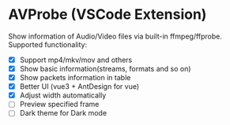 # AVProbe (VSCode Extension)

Show information of Audio/Video files via built-in ffmpeg/ffprobe.
Supported functionality:
* [x] Support mp4/mkv/mov and others
* [x] Show basic information(streams, formats and so on)
* [x] Show packets information in table
* [x] Better UI (vue3 + AntDesign for vue)
* [x] Adjust width automatically
* [ ] Preview specified frame
* [ ] Dark theme for Dark mode
